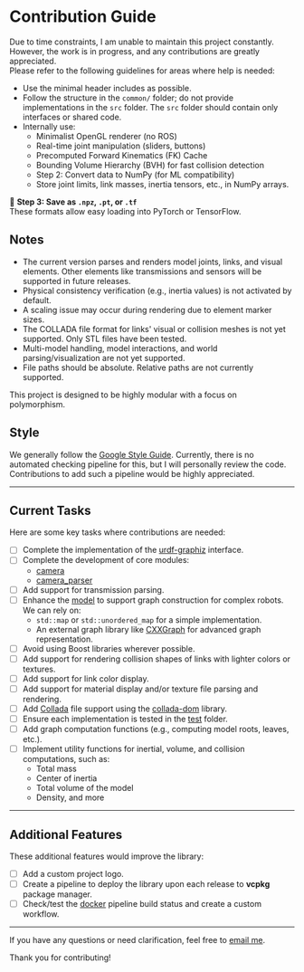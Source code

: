 # Contribution Guide

Due to time constraints, I am unable to maintain this project constantly. However, the work is in progress, and any contributions are greatly appreciated.  
Please refer to the following guidelines for areas where help is needed:

- Use the minimal header includes as possible.
- Follow the structure in the `common/` folder; do not provide implementations in the `src` folder. The `src` folder should contain only interfaces or shared code.
- Internally use:
  - Minimalist OpenGL renderer (no ROS)
  - Real-time joint manipulation (sliders, buttons)
  - Precomputed Forward Kinematics (FK) Cache
  - Bounding Volume Hierarchy (BVH) for fast collision detection
  - Step 2: Convert data to NumPy (for ML compatibility)
  - Store joint limits, link masses, inertia tensors, etc., in NumPy arrays.

📌 **Step 3: Save as `.npz`, `.pt`, or `.tf`**  
These formats allow easy loading into PyTorch or TensorFlow.

## Notes

- The current version parses and renders model joints, links, and visual elements. Other elements like transmissions and sensors will be supported in future releases.
- Physical consistency verification (e.g., inertia values) is not activated by default.
- A scaling issue may occur during rendering due to element marker sizes.
- The COLLADA file format for links' visual or collision meshes is not yet supported. Only STL files have been tested.
- Multi-model handling, model interactions, and world parsing/visualization are not yet supported.
- File paths should be absolute. Relative paths are not currently supported.

This project is designed to be highly modular with a focus on polymorphism.

## Style

We generally follow the [Google Style Guide](https://google.github.io/styleguide/). Currently, there is no automated checking pipeline for this, but I will personally review the code. Contributions to add such a pipeline would be highly appreciated.

---

## Current Tasks

Here are some key tasks where contributions are needed:

- [ ] Complete the implementation of the [urdf-graphiz](scripts/src/urdf-to-graphiz.cc) interface.
- [ ] Complete the development of core modules:
  - [camera](include/tinyurdf/core/camera.h)
  - [camera_parser](include/tinyurdf/internal/camera_parser.h)
- [ ] Add support for transmission parsing.
- [ ] Enhance the [model](include/tinyurdf/model.h) to support graph construction for complex robots.  
  We can rely on:
  - `std::map` or `std::unordered_map` for a simple implementation.
  - An external graph library like [CXXGraph](https://github.com/ZigRazor/CXXGraph) for advanced graph representation.
- [ ] Avoid using Boost libraries wherever possible.
- [ ] Add support for rendering collision shapes of links with lighter colors or textures.
- [ ] Add support for link color display.
- [ ] Add support for material display and/or texture file parsing and rendering.
- [ ] Add [Collada](https://en.wikipedia.org/wiki/COLLADA) file support using the [collada-dom](https://github.com/rdiankov/collada-dom) library.
- [ ] Ensure each implementation is tested in the [test](test/) folder.
- [ ] Add graph computation functions (e.g., computing model roots, leaves, etc.).
- [ ] Implement utility functions for inertial, volume, and collision computations, such as:
  - Total mass
  - Center of inertia
  - Total volume of the model
  - Density, and more

---

## Additional Features

These additional features would improve the library:

- [ ] Add a custom project logo.
- [ ] Create a pipeline to deploy the library upon each release to **vcpkg** package manager.
- [ ] Check/test the [docker](./Dockerfile) pipeline build status and create a custom workflow.

---

If you have any questions or need clarification, feel free to [email me](mailto:chihawissem08@gmail.com).

Thank you for contributing!
